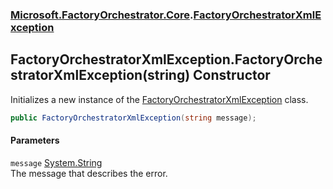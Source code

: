 ### [Microsoft.FactoryOrchestrator.Core](Microsoft_FactoryOrchestrator_Core.md 'Microsoft.FactoryOrchestrator.Core').[FactoryOrchestratorXmlException](Microsoft_FactoryOrchestrator_Core_FactoryOrchestratorXmlException.md 'Microsoft.FactoryOrchestrator.Core.FactoryOrchestratorXmlException')
## FactoryOrchestratorXmlException.FactoryOrchestratorXmlException(string) Constructor
Initializes a new instance of the [FactoryOrchestratorXmlException](Microsoft_FactoryOrchestrator_Core_FactoryOrchestratorXmlException.md 'Microsoft.FactoryOrchestrator.Core.FactoryOrchestratorXmlException') class.  
```csharp
public FactoryOrchestratorXmlException(string message);
```
#### Parameters
<a name='Microsoft_FactoryOrchestrator_Core_FactoryOrchestratorXmlException_FactoryOrchestratorXmlException(string)_message'></a>
`message` [System.String](https://docs.microsoft.com/en-us/dotnet/api/System.String 'System.String')  
The message that describes the error.
  
